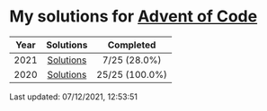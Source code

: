 # My solutions for [Advent of Code](https://adventofcode.com)

| Year | Solutions | Completed |
|:---:|:---:|:---:|
| 2021 | [Solutions](./2021) | 7/25 (28.0%) |
| 2020 | [Solutions](./2020) | 25/25 (100.0%) |

Last updated: 07/12/2021, 12:53:51